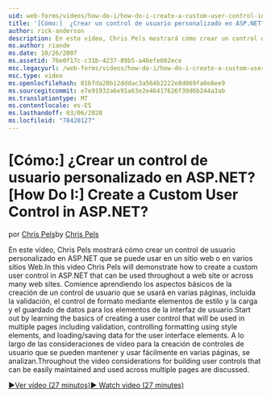 ```yaml
---
uid: web-forms/videos/how-do-i/how-do-i-create-a-custom-user-control-in-aspnet
title: '[Cómo:]  ¿Crear un control de usuario personalizado en ASP.NET? | Microsoft Docs'
author: rick-anderson
description: En este vídeo, Chris Pels mostrará cómo crear un control de usuario personalizado en ASP.NET que se puede usar en un sitio web o en varios sitios Web. Sta...
ms.author: riande
ms.date: 10/26/2007
ms.assetid: 76e0f17c-c31b-4237-89b5-a46efe602ece
msc.legacyurl: /web-forms/videos/how-do-i/how-do-i-create-a-custom-user-control-in-aspnet
msc.type: video
ms.openlocfilehash: 01bfda20b12dddac3a564b2222e8d069fa0e8ee9
ms.sourcegitcommit: e7e91932a6e91a63e2e46417626f39d6b244a3ab
ms.translationtype: MT
ms.contentlocale: es-ES
ms.lasthandoff: 03/06/2020
ms.locfileid: "78420127"
---
```

# <a name="how-do-i--create-a-custom-user-control-in-aspnet"></a><span data-ttu-id="da7a1-105">[Cómo:]  ¿Crear un control de usuario personalizado en ASP.NET?</span><span class="sxs-lookup"><span data-stu-id="da7a1-105">[How Do I:]  Create a Custom User Control in ASP.NET?</span></span>

<span data-ttu-id="da7a1-106">por [Chris Pels](https://twitter.com/chrispels)</span><span class="sxs-lookup"><span data-stu-id="da7a1-106">by [Chris Pels](https://twitter.com/chrispels)</span></span>

<span data-ttu-id="da7a1-107">En este vídeo, Chris Pels mostrará cómo crear un control de usuario personalizado en ASP.NET que se puede usar en un sitio web o en varios sitios Web.</span><span class="sxs-lookup"><span data-stu-id="da7a1-107">In this video Chris Pels will demonstrate how to create a custom user control in ASP.NET that can be used throughout a web site or across many web sites.</span></span> <span data-ttu-id="da7a1-108">Comience aprendiendo los aspectos básicos de la creación de un control de usuario que se usará en varias páginas, incluida la validación, el control de formato mediante elementos de estilo y la carga y el guardado de datos para los elementos de la interfaz de usuario.</span><span class="sxs-lookup"><span data-stu-id="da7a1-108">Start out by learning the basics of creating a user control that will be used in multiple pages including validation, controlling formatting using style elements, and loading/saving data for the user interface elements.</span></span> <span data-ttu-id="da7a1-109">A lo largo de las consideraciones de vídeo para la creación de controles de usuario que se pueden mantener y usar fácilmente en varias páginas, se analizan.</span><span class="sxs-lookup"><span data-stu-id="da7a1-109">Throughout the video considerations for building user controls that can be easily maintained and used across multiple pages are discussed.</span></span>

[<span data-ttu-id="da7a1-110">&#9654;Ver vídeo (27 minutos)</span><span class="sxs-lookup"><span data-stu-id="da7a1-110">&#9654; Watch video (27 minutes)</span></span>](https://channel9.msdn.com/Blogs/ASP-NET-Site-Videos/how-do-i-create-a-custom-user-control-in-aspnet)
